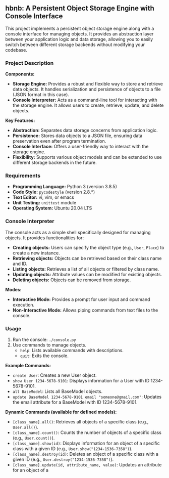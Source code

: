 ## hbnb: A Persistent Object Storage Engine with Console Interface

This project implements a persistent object storage engine along with a console interface for managing objects. It provides an abstraction layer between your application logic and data storage, allowing you to easily switch between different storage backends without modifying your codebase.

### Project Description

**Components:**

- **Storage Engine:** Provides a robust and flexible way to store and retrieve data objects. It handles serialization and persistence of objects to a file (JSON format in this case).
- **Console Interpreter:** Acts as a command-line tool for interacting with the storage engine. It allows users to create, retrieve, update, and delete objects.

**Key Features:**

- **Abstraction:** Separates data storage concerns from application logic.
- **Persistence:** Stores data objects to a JSON file, ensuring data preservation even after program termination.
- **Console Interface:** Offers a user-friendly way to interact with the storage engine.
- **Flexibility:** Supports various object models and can be extended to use different storage backends in the future.

### Requirements

- **Programming Language:** Python 3 (version 3.8.5)
- **Code Style:** `pycodestyle` (version 2.8.\*)
- **Text Editor:** vi, vim, or emacs
- **Unit Testing:** `unittest` module
- **Operating System:** Ubuntu 20.04 LTS

### Console Interpreter

The console acts as a simple shell specifically designed for managing objects. It provides functionalities for:

- **Creating objects:** Users can specify the object type (e.g., `User`, `Place`) to create a new instance.
- **Retrieving objects:** Objects can be retrieved based on their class name and ID.
- **Listing objects:** Retrieves a list of all objects or filtered by class name.
- **Updating objects:** Attribute values can be modified for existing objects.
- **Deleting objects:** Objects can be removed from storage.

**Modes:**

- **Interactive Mode:** Provides a prompt for user input and command execution.
- **Non-Interactive Mode:** Allows piping commands from text files to the console.

### Usage

1. Run the console: `./console.py`
2. Use commands to manage objects.
   - `help`: Lists available commands with descriptions.
   - `quit`: Exits the console.

**Example Commands:**

- `create User`: Creates a new User object.
- `show User 1234-5678-9101`: Displays information for a User with ID 1234-5678-9101.
- `all BaseModel`: Lists all BaseModel objects.
- `update BaseModel 1234-5678-9101 email "someone@gmail.com"`: Updates the email attribute for a BaseModel with ID 1234-5678-9101.

**Dynamic Commands (available for defined models):**

- `[class_name].all()`: Retrieves all objects of a specific class (e.g., `User.all()`).
- `[class_name].count()`: Counts the number of objects of a specific class (e.g., `User.count()`).
- `[class_name].show(id)`: Displays information for an object of a specific class with a given ID (e.g., `User.show("1234-1536-7358")`).
- `[class_name].destroy(id)`: Deletes an object of a specific class with a given ID (e.g., `User.destroy("1234-1536-7358")`).
- `[class_name].update(id, attribute_name, value)`: Updates an attribute for an object of a
